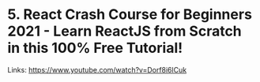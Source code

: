 # 5. React Crash Course for Beginners 2021 - Learn ReactJS from Scratch in this 100% Free Tutorial!

Links: https://www.youtube.com/watch?v=Dorf8i6lCuk